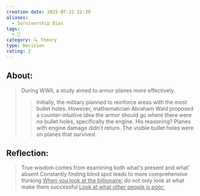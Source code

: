 ```yaml
---
creation date: 2025-07-21 22:39
aliases:
  - Survivorship Bias
tags:
  - 💬
category: 🔍 theory
type: Decision
rating: 2
---
```

## About:
>During WWII, a study aimed to armor planes more effectively.
>	>Initially, the military planned to reinforce areas with the most bullet holes.
>	>However, mathematician Abraham Wald proposed a counter-intuitive idea
>	>the armor should go where there were _no_ bullet holes, specifically the engine.
>His reasoning?
>	>Planes with engine damage didn't return. 
>	>The visible bullet holes were on planes that _survived_.

## Reflection:
> True wisdom comes from examining both what's present and what' absent
> Constantly finding blind spot leads to more comprehensive thinking
> <u>When you look at the billionaire:</u>
> do not only look at what make them successful
> <u>Look at what other people is poor:</u>
> 